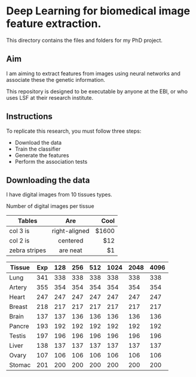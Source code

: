 # Deep Learning for biomedical image feature extraction.

This directory contains the files and folders for my PhD project.

## Aim
 I am aiming to extract features from images using neural networks and  associate these the genetic information.

 This repository is designed to be executable by anyone at the EBI, or who uses LSF at their research institute.

## Instructions
To replicate this research, you must follow three steps:
- Download the data
- Train the classifier
- Generate the features
- Perform the association tests

## Downloading the data
I have digital images from 10 tissues types.

Number of digital images per tissue

| Tables        | Are           | Cool  |
| ------------- |:-------------:| -----:|
| col 3 is      | right-aligned | $1600 |
| col 2 is      | centered      |   $12 |
| zebra stripes | are neat      |    $1 |

|Tissue     |     Exp  |   128  |   256  |   512  |   1024  |  2048  |  4096
|-----------|----------|--------|--------|--------|---------|--------|-------   
|Lung       |     341  |   338  |   338  |   338  |   338   |  338   |  338
|Artery     |     355  |   354  |   354  |   354  |   354   |  354   |  354
|Heart      |     247  |   247  |   247  |   247  |   247   |  247   |  247
|Breast     |     218  |   217  |   217  |   217  |   217   |  217   |  217
|Brain      |     137  |   137  |   136  |   136  |   136   |  136   |  136
|Pancre     |     193  |   192  |   192  |   192  |   192   |  192   |  192
|Testis     |     197  |   196  |   196  |   196  |   196   |  196   |  196
|Liver      |     138  |   137  |   137  |   137  |   137   |  137   |  137
|Ovary      |     107  |   106  |   106  |   106  |   106   |  106   |  106
|Stomac     |     201  |   200  |   200  |   200  |   200   |  200   |  200
